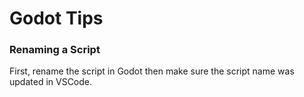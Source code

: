 # Godot Tips
### Renaming a Script
First, rename the script in Godot then make sure the script name was updated in VSCode.
